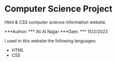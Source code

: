 # Computer Science Project

Html &amp; CSS computer science information website.

***Author: *** Ali Al Najjar
***Date: *** 15/2/2023

I used in this website the following languages:
  + HTML
  + CSS 
